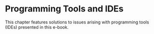 # Programming Tools and IDEs

This chapter features solutions to issues arising with programming tools (IDEs) presented in this e-book.
